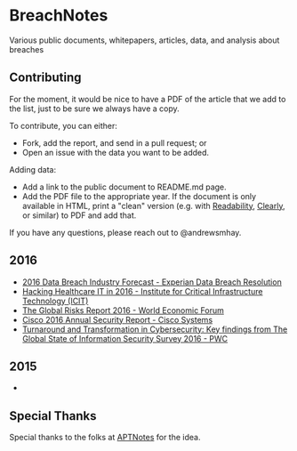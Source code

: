 # BreachNotes
Various public documents, whitepapers, articles, data, and analysis about breaches

## Contributing
For the moment, it would be nice to have a PDF of the article that we add to the list, just to be sure we always have a copy.

To contribute, you can either:
* Fork, add the report, and send in a pull request; or
* Open an issue with the data you want to be added.

Adding data:
* Add a link to the public document to README.md page.
* Add the PDF file to the appropriate year. If the document is only available in HTML, print a "clean" version (e.g. with [Readability](https://readability.com/), [Clearly](https://evernote.com/clearly/), or similar) to PDF and add that.

If you have any questions, please reach out to @andrewsmhay.

## 2016
* [2016 Data Breach Industry Forecast - Experian Data Breach Resolution](https://github.com/andrewsmhay/BreachNotes/raw/master/2016/2016-experian-data-breach-industry-forecast.pdf)
* [Hacking Healthcare IT in 2016 - Institute for Critical Infrastructure Technology (ICIT)](https://github.com/andrewsmhay/BreachNotes/raw/master/2016/ICIT-Brief-Hacking-Healthcare-IT-in-2016.pdf)
* [The Global Risks Report 2016 - World Economic Forum](https://github.com/andrewsmhay/BreachNotes/raw/master/2016/WEF_GRR16.pdf)
* [Cisco 2016 Annual Security Report - Cisco Systems](https://github.com/andrewsmhay/BreachNotes/raw/master/2016/cisco-asr-2016.pdf)
* [Turnaround and Transformation in Cybersecurity: Key findings from The Global State of Information Security Survey 2016 - PWC](https://github.com/andrewsmhay/BreachNotes/raw/master/2016/pwc-global-state-of-information-security-survey-20.pdf)

## 2015
* 

## Special Thanks
Special thanks to the folks at [APTNotes](https://github.com/kbandla/APTnotes) for the idea.

